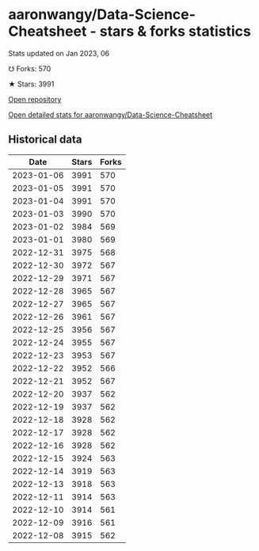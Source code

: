 # aaronwangy/Data-Science-Cheatsheet - stars & forks statistics

Stats updated on Jan 2023, 06

☋ Forks: 570

★ Stars: 3991

[Open repository](https://github.com/aaronwangy/Data-Science-Cheatsheet)

[Open detailed stats for aaronwangy/Data-Science-Cheatsheet](https://reviewgithub.com/rep/aaronwangy/Data-Science-Cheatsheet)

## Historical data
| Date | Stars | Forks |
|------|-------|-------|
| 2023-01-06 | 3991 | 570 | 
| 2023-01-05 | 3991 | 570 | 
| 2023-01-04 | 3991 | 570 | 
| 2023-01-03 | 3990 | 570 | 
| 2023-01-02 | 3984 | 569 | 
| 2023-01-01 | 3980 | 569 | 
| 2022-12-31 | 3975 | 568 | 
| 2022-12-30 | 3972 | 567 | 
| 2022-12-29 | 3971 | 567 | 
| 2022-12-28 | 3965 | 567 | 
| 2022-12-27 | 3965 | 567 | 
| 2022-12-26 | 3961 | 567 | 
| 2022-12-25 | 3956 | 567 | 
| 2022-12-24 | 3955 | 567 | 
| 2022-12-23 | 3953 | 567 | 
| 2022-12-22 | 3952 | 566 | 
| 2022-12-21 | 3952 | 567 | 
| 2022-12-20 | 3937 | 562 | 
| 2022-12-19 | 3937 | 562 | 
| 2022-12-18 | 3928 | 562 | 
| 2022-12-17 | 3928 | 562 | 
| 2022-12-16 | 3928 | 562 | 
| 2022-12-15 | 3924 | 563 | 
| 2022-12-14 | 3919 | 563 | 
| 2022-12-13 | 3918 | 563 | 
| 2022-12-11 | 3914 | 563 | 
| 2022-12-10 | 3914 | 561 | 
| 2022-12-09 | 3916 | 561 | 
| 2022-12-08 | 3915 | 562 | 


